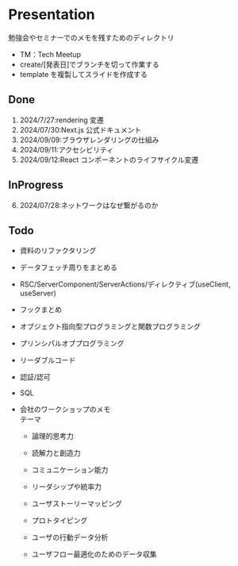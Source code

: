 ﻿# Presentation

勉強会やセミナーでのメモを残すためのディレクトリ

- TM：Tech Meetup
- create/[発表日]でブランチを切って作業する
- template を複製してスライドを作成する

## Done

1. 2024/7/27:rendering 変遷
2. 2024/07/30:Next.js 公式ドキュメント
3. 2024/09/09:ブラウザレンダリングの仕組み
4. 2024/09/11:アクセシビリティ
5. 2024/09/12:React コンポーネントのライフサイクル変遷

## InProgress

6. 2024/07/28:ネットワークはなぜ繋がるのか

## Todo

- 資料のリファクタリング
- データフェッチ周りをまとめる
- RSC/ServerComponent/ServerActions/ディレクティブ(useClient, useServer)
- フックまとめ
- オブジェクト指向型プログラミングと関数プログラミング
- プリンシパルオブプログラミング
- リーダブルコード
- 認証/認可
- SQL
- 会社のワークショップのメモ  
  テーマ

  - 論理的思考力
  - 読解力と創造力
  - コミュニケーション能力
  - リーダシップや統率力

  - ユーザストーリーマッピング
  - プロトタイピング
  - ユーザの行動データ分析
  - ユーザフロー最適化のためのデータ収集
